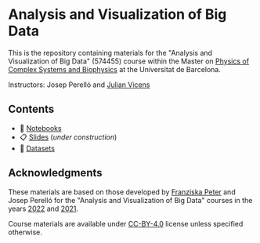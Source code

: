 # Analysis and Visualization of Big Data

This is the repository containing materials for the "Analysis and Visualization of Big Data" (574455) course within the Master on
[Physics of Complex Systems and Biophysics](https://www.ub.edu/portal/web/physics/university-master-s-degrees/-/ensenyament/detallEnsenyament/10195392) 
at the Universitat de Barcelona.

Instructors: Josep Perelló and [Julian Vicens](jvicens.github.io)

## Contents

* :notebook: [Notebooks](notebooks/README.md)
* :clipboard: [Slides](slides/README.md) (*under construction*)
* :file_folder: [Datasets](data/README.md)

## Acknowledgments

These materials are based on those developed by [Franziska Peter](https://github.com/Chaotique) and Josep Perelló for 
the "Analysis and Visualization of Big Data" courses in the years  [2022](https://github.com/Chaotique/Master_Visualizations_2022) 
and [2021](https://github.com/Chaotique/Master_Visualizations_2021).

Course materials are available under [CC-BY-4.0](https://creativecommons.org/licenses/by/4.0/) license unless specified 
otherwise.